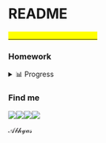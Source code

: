 # README

[<mark style="color:yellow;">Click here to visit notebook</mark>](https://abhyas-kanaujia.gitbook.io/love-babbar-dsa-unacademy-homework/)<mark style="color:yellow;"></mark>

### Homework

<details>

<summary><span data-gb-custom-inline data-tag="emoji" data-code="1f4ca">📊</span> Progress</summary>

* [x] 01 Introduction to Programming
* [x] 02 Programming Basic I
* [x] 03 Programming Basic II
* [x] Doubt Clearing Session Part I
* [ ] 04 📔 Pattern Homework 👈
* [ ] 05 📔 Programming Basics III
* [ ] 06 📔 Functions and array
* [ ] Doubt Clearing Session Part II
* [ ] 07 📔 Array Problems I
* [ ] 08 📺 Array Problem II
* [ ] 09 📺 2D Array
* [ ] Doubt Clearing Session
* [ ] 10 📺 Binary Search
* [ ] 11 📺Binary Search Problems I
* [ ] 12 📺 Binary Search Problem II
* [ ] Doubt Clearing Session IV
* [ ] 13 📺 Sorting Techniques 👈
* [x] 14 Character Arrays and String&#x20;
* [ ] 15 📔 Basic Mathematics for DSA 👈
* [x] Doubt Clearing Session V
* [ ] 16 📔 Pointers I
* [ ] 17 📺 Pointers II
* [ ] 18 📺 Static and Dynamic Allocation

</details>

### Find me&#x20;

[![](https://img.icons8.com/color/48/000000/linkedin-circled--v3.png)](https://www.linkedin.com/in/abhyas/)[![](https://img.icons8.com/ios-filled/50/000000/github.png)](https://github.com/abhyasKanaujia/)[![](https://img.icons8.com/color/48/000000/discord-logo.png)](http://discordapp.com/users/520215009469661195)[![](https://img.icons8.com/color/48/000000/telegram-app--v1.png)](http://t.me/Abhyas29)

𝒜𝒷𝒽𝓎𝒶𝓈
